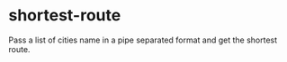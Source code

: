shortest-route
==============

Pass a list of cities name in a pipe separated format and get the shortest route.
